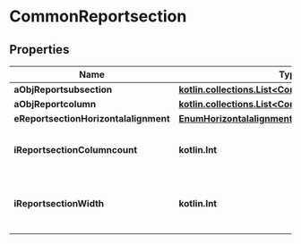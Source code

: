 
# CommonReportsection

## Properties
Name | Type | Description | Notes
------------ | ------------- | ------------- | -------------
**aObjReportsubsection** | [**kotlin.collections.List&lt;CommonReportsubsection&gt;**](CommonReportsubsection.md) |  | 
**aObjReportcolumn** | [**kotlin.collections.List&lt;CommonReportcolumn&gt;**](CommonReportcolumn.md) |  | 
**eReportsectionHorizontalalignment** | [**EnumHorizontalalignment**](EnumHorizontalalignment.md) |  | 
**iReportsectionColumncount** | **kotlin.Int** | The number of Reportcolumns in the Reportsection | 
**iReportsectionWidth** | **kotlin.Int** | The combined width of all the Reportcolumns in the Reportsection | 




